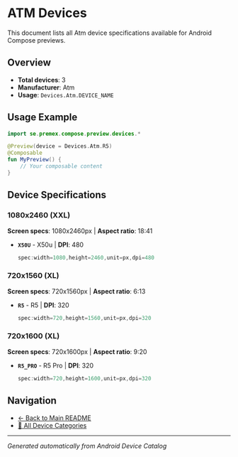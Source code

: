 # ATM Devices

This document lists all Atm device specifications available for Android Compose previews.

## Overview

- **Total devices**: 3
- **Manufacturer**: Atm
- **Usage**: `Devices.Atm.DEVICE_NAME`

## Usage Example

```kotlin
import se.premex.compose.preview.devices.*

@Preview(device = Devices.Atm.R5)
@Composable
fun MyPreview() {
    // Your composable content
}
```

## Device Specifications

### 1080x2460 (XXL)

**Screen specs**: 1080x2460px | **Aspect ratio**: 18:41

- **`X50U`** - X50u | **DPI**: 480
  ```kotlin
  spec:width=1080,height=2460,unit=px,dpi=480
  ```

### 720x1560 (XL)

**Screen specs**: 720x1560px | **Aspect ratio**: 6:13

- **`R5`** - R5 | **DPI**: 320
  ```kotlin
  spec:width=720,height=1560,unit=px,dpi=320
  ```

### 720x1600 (XL)

**Screen specs**: 720x1600px | **Aspect ratio**: 9:20

- **`R5_PRO`** - R5 Pro | **DPI**: 320
  ```kotlin
  spec:width=720,height=1600,unit=px,dpi=320
  ```

## Navigation

- [← Back to Main README](../../README.md)
- [📱 All Device Categories](../README.md)

---
*Generated automatically from Android Device Catalog*
